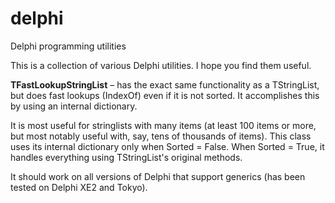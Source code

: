 # delphi

Delphi programming utilities

This is a collection of various Delphi utilities. I hope you find them useful.

**TFastLookupStringList** – has the exact same functionality as a TStringList,
but does fast lookups (IndexOf) even if it is not sorted.
It accomplishes this by using an internal dictionary.

It is most useful for stringlists with many items (at least 100 items
or more, but most notably useful with, say, tens of thousands of items).
This class uses its internal dictionary only when Sorted = False.
When Sorted = True, it handles everything using TStringList's original methods.

It should work on all versions of Delphi that support generics 
(has been tested on Delphi XE2 and Tokyo).